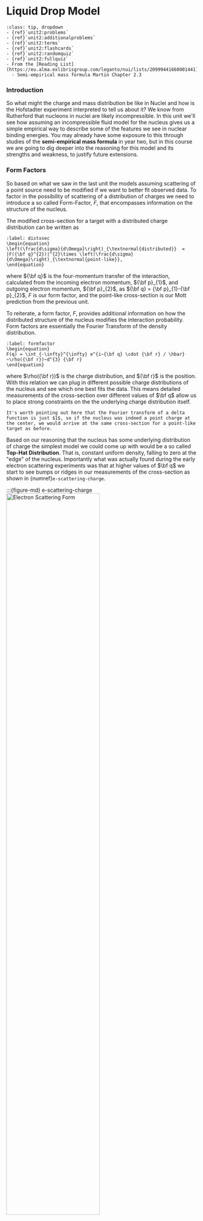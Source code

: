 # Liquid Drop Model

```{admonition} Quick Links
:class: tip, dropdown
- {ref}`unit2:problems`
- {ref}`unit2:additionalproblems`
- {ref}`unit2:terms`
- {ref}`unit2:flashcards`
- {ref}`unit2:randomquiz`
- {ref}`unit2:fullquiz`
- From the [Reading List](https://eu.alma.exlibrisgroup.com/leganto/nui/lists/20999441660001441)
  - Semi-empirical mass formula Martin Chapter 2.3
```

### Introduction
So what might the charge and mass distribution be like in Nuclei and how is the Hofstadter experiment interpreted to tell us about it? We know from Rutherford that nucleons in nuclei are likely incompressible. In this unit we'll see how assuming an incompressible fluid model for the nucleus gives us a simple empirical way to describe some of the features we see in nuclear binding energies. You may  already have some exposure to this through studies of the **semi-empirical mass formula** in year two, but in this course we are going to dig deeper into the reasoning for this model and its strengths and weakness, to justify future extensions.

### Form Factors

So based on what we saw in the last unit the models assuming scattering of a point source need to be modified if we want to better fit observed data. 
To factor in the possibility of scattering of a distribution of charges  we need to introduce a so called Form-Factor, $F$, that encompasses information on the structure of the nucleus.

The modified cross-section for a target with a distributed charge distribution can be written as

```{math}
:label: distxsec
\begin{equation}
\left(\frac{d\sigma}{d\Omega}\right)_{\textnormal{distributed}}  = |F({\bf q}^{2})|^{2}\times \left(\frac{d\sigma}{d\Omega}\right)_{\textnormal{point-like}},
\end{equation}
```

where ${\bf q}$ is the four-momentum transfer of the interaction, calculated from the incoming electron momentum, ${\bf p}_{1}$, and outgoing electron momentum, ${\bf p}_{2}$, as ${\bf q} = {\bf p}_{1}-{\bf p}_{2}$, $F$ is our form factor, and the point-like cross-section is our Mott prediction from the previous unit.


To reiterate, a form factor, $F$, provides additional information on how the distributed structure of the nucleus modifies the interaction probability. Form factors are essentially the Fourier Transform of the density distribution.

```{math}
:label: formfactor
\begin{equation}
F(q) = \int_{-\infty}^{\infty} e^{i~{\bf q} \cdot {\bf r} / \hbar} ~\rho({\bf r})~d^{3} {\bf r}
\end{equation}
```

where $\rho({\bf r})$ is the charge distribution, and ${\bf r}$ is the position. With this relation we can plug in different possible charge distributions of the nucleus and see which one best fits the data. This means detailed measurements of the cross-section over different values of $\bf q$ allow us to place strong constraints on the the underlying charge distribution itself.

```{note}
It's worth pointing out here that the Fourier transform of a delta function is just $1$, so if the nucleus was indeed a point charge at the center, we would arrive at the same cross-section for a point-like target as before.
```

Based on our reasoning that the nucleus has some underlying distribution of charge the simplest model we could come up with would be a so called **Top-Hat Distribution**. That is, constant uniform density, falling to zero at the "edge" of the nucleus.  Importantly what was actually found during the early electron scattering experiments was that at higher values of $\bf q$ we start to see bumps or ridges in our measurements of the cross-section as shown in {numref}`e-scattering-charge`. 

:::{figure-md} e-scattering-charge
<img src='figure-unit2-oscillatingdips.png' width="70%" alt="Electron Scattering Form">

Measured cross-section from electron scattering of nickel.
:::



The shape of these structures give an indication of something very close to a top-hat distribution in the center of nuclei, but also that a more "fuzzy" form is needed at the edges. A better fit to the data is given by a so called Saxon-Woods form which accounts for this edge. The Saxon-Woods potential modifies the simple top-hat by introducing a smooth edge parameterized in terms of the radius, $r$, as follows:

```{math}
:label: saxonwoods
\begin{equation}
\rho(r) = \frac{\rho_0}{1+{\textnormal{exp}}[\frac{r-a}{d}]}
\end{equation}
```


- $a$ is the "edge" of the nucleus defining the width of the top-hat.
- $d$ is the so-called Skin or Surface Thickness.
- The same form applies for both the charge and density distribution with slightly different 

The plot below shows the charge density versus distance $r$ from the centre of the nucleus for several known nuclei. We see that as the nuclei size increases the "top-hat" part of the distribution just gets slightly wider but the skin thickness that defines the fall of close to the edge of the nucleus remains mostly constant.


:::{figure-md} saxonwods
<img src='figure-unit2-saxton_woods.png' width="60%" alt="Saxon Woods Form">

Saxon Woods charge distribution shape vs Distance from the center of the nucleus for several nuclei.
:::


**Typical Values For the charge density distribution**

```{math}
:label: chargedist
\begin{equation}
\rho_{\textnormal{charge}}^{0} = \frac{\rho^0_{\textnormal{charge}}}{1+\textnormal{exp}[\frac{r-a}{d}]}
\end{equation}
```

- $a = 1.07 A^{1/3} ~\textnormal{fm}~~\textnormal{(radius)}$ 
- $d = 0.54~\textnormal{fm}~\textnormal{ (skin thickness)}$ 
- $\rho^{0} = 0.06-0.08~e~\textnormal{fm}^{-3}~\textnormal{ (average charge density)}$
- Note: We expect $\rho^{0}$ to be lower for heavy nuclei as $Z$ tends away from $N$.


**Typical Values For the mass density distribution**

```{math}
:label: massdist
\begin{equation}
\rho_{\textnormal{mass}}(r) = \frac{\rho^0_{\textnormal{mass}}}{1+\textnormal{exp}[\frac{r-a}{d}]}
\end{equation}
```

- $a = 1.2 A^{1/3} ~\textnormal{fm}~~\textnormal{(radius)}$ 
- $d = 0.75~\textnormal{fm}~\textnormal{ (skin thickness)}$ 
- $\rho^{0} = 0.17~e~\textnormal{fm}^{-3}~\textnormal{ (average charge density)}$

  <p> <br> </p>

Key observations for both models are:
- Modifications are needed between mass distributions and charge distributions due to neutrons having zero-charge.
- The parameter values are quite similar in both cases.
- The charge radius and mass radius both scale as $A^{1/3}$.
- The central densities are constant, independent of how many nucleons there are in the nucleus.


Studies of electron scattering data found this generally gave a good fit across many nuclei. The last point on central densities is important as it points at a fundamental idea in nuclear physics - the **Incompressible Nucleus**.

### The Liquid Drop Model
####  Introduction

All the above early studies and information on the nucleus start to lead us towards some basic models to explain the behavior of nuclei. The most basic is the Liquid Drop Model (LDM), based on a description of the nucleus as a drop of "Nuclear Fluid" analogous to a water droplet.

The LDM arises from the following main observations:
- Nuclei are spherical (in general) with central density having a fixed value independent of radius. i.e. no matter how many nucleons you pile in to make your nucleus bigger, the density remains the same, the nuclear fluid is Incompressible (like a water drop).
- The observation that the radius (size) of the nucleus goes as $R \sim A^{1/3}$.
- The force binding the nucleons together appears to be short range - rather like the intramolecular force in liquids.
- The Binding Energy Curve suggests that whatever size of a nucleus, a nucleon situated inside has roughly the same binding energy as all other nucleons. It takes roughly the same energy to free it no matter how many other nucleons are present (neglecting proton/neutron mass differences as we will see later).
   
These four arguments allow us to build a simple model of the nucleus that satisfies all constraints - The Liquid Drop Model. The assumptions of the model are:

1. The forces between nucleons are; **Repulsive** at very short separations, **Attractive** at separations similar to particle size, and **Negligible** at larger distances. The collective attraction of nuclei is what keeps them bound together contributing a negative **Volume Energy**.
2. The centre of the nucleus is an **Incompressible Nuclear Fluid** with constant density which is independent of radius, and having a positive **Surface Tension Energy**. Assuming the fluid is non-rotating, in absence of other forces, the shape adjusts to minimize the surface tension energy resulting in a spherical shape.
3. If the drop carries Electric Charge then this is uniformly distributed throughout the drop. This combined with the Repulsive Force leads to an additional positive **Coulomb Potential Energy** in the nucleus.

Putting this together mathematically in the Liquid Drop Model (LDM) leads to an equation for the binding energy for the nucleus as 

```{math}
:label: simpledropmodel
\begin{equation}
B(A,Z) = a_{v}A - a_{s}A^{2/3} - a_{c}Z(Z-1)A^{-1/3}
\end{equation}
```

In line with our description we have three terms:

$$
\textnormal{Volume Energy Term :}~~ a_{v}A
$$

$$
\textnormal{Surface Tension Energy Term :}~~ a_{s}A^{2/3}
$$

$$
\textnormal{Coulomb Potential Energy Term :}~~ -a_{c} \frac{Z(Z-1)}{A^{1/3}}
$$

Note dividing B(A,Z) by the total nucleons A, gives us a prediction for the binding energy per nucleon plot we discussed in the last set of lectures. 

By convention we talk about the binding energy as a positive value (e.g. $52~\textnormal{MeV}$ for Carbon-12) when in fact it's a negative value when considering all nucleons in the nucleus - **energy needs to be added** to the system for us to liberate a nucleon. Our **negative** volume potential energy term above therefore corresponds to a positive term in the binding energy estimate in the LDM equation.


To understand in a bit more detail the components of the SEMF lets go through them one by one seeing how they improve our fit to real data. We'll take the data from the IAEA database, and select only the most abundant nuclei with the highest binding energy for each possible value of $A$. This is how the figures you've already seen for binding energy are actually made.

#### Energy Terms
##### The Volume Energy Term

This is the main term, its positive, associated with the short range forces between nucleons pulling them together, its the same for all nucleons (a constant),hence the total for a nucleus is just proportional to the number of nucleons $A$. 

```{math}
:label: simpledropmodel_be
\begin{equation}
B_{E} \propto A = +a_{v}A ~~~~~~~~ 
\end{equation}
```


The $a_{V}$ term sets the scale of the energies we are dealing with in nuclear physics. It is typically given as $a_{V} = 15.56~\textnormal{MeV}$. 

Once the other terms are included (subtracting from this Volume term) we find that a good typical value for the Binding Energy per Nucleon is about $8~\textnormal{MeV/nucleon}$. We therefore expect the other terms to reduce the binding energy by around $7-8~\textnormal{MeV}$.

:::{figure-md} semf1
<img src='figure-unit2-semf_goodness_uptovol.png' width="60%" alt="Rutherford Form">

Volume term (V) in the liquid drop model compared to the IAEA binding energy data.
:::


##### The Surface Tension Energy Term
This is a correction to the Volume Term, subtracting from it, to allow for the assumptions that the outer nucleons near the surface will be less tightly bound. These nucleons make the nucleus weaker, so feel less of the short range attractive forces between nucleons compared to those nucleons well inside the nucleus. It's like a surface tension term. It's no surprise then that it is a proportional to the surface area which is proportional to $A^{2/3}$.

```{math}
:label: simpledropmodel_bs
\begin{equation}
B_{S} = -a_{s} A^{2/3} ~~~~ a_{s} = 17.23 MeV.
\end{equation}
```


See here the effect of the surface term. It has the greatest effect on small nuclei, because they have a greater fraction of their nucleons near the surface compared to inside. 


:::{figure-md} semf1
<img src='figure-unit2-semf_goodness_uptosurf.png' width="60%" alt="BE Curve with V and V+S terms overlaid.">

Volume (V) and Surface (S) term in the liquid drop model compared to the IAEA binding energy data.
:::


##### The Coulomb Potential Energy Term
This second correction to the Volume Term comes because nuclei contain positively charged protons that repel each other. This electrostatic repulsion also weakens the nucleus, hence a negative term, reducing the overall binding strength.

By assuming the protons are distributed evenly in the spherical nucleus we can deduce the equation by considering the repulsion of a shell of protons of thickness $dr$ due to those inside the shell, and integrating over the entire nucleus size.

Recall first that the electric potential energy of a charge $q_{1}$ in the potential of $q_{2}$ distance $r$ away is:

```{math}
:label: simpledropmodel_epotential
\begin{equation}
E(r) = \frac{1}{4\pi\epsilon_{0}} \frac{q_{1}q_{2}}{r}
\end{equation}
```


The Charge Density (it is uniform remember) is given by : 

```{math}
:label: simpledropmodel_density
\begin{equation}
\rho_{c} = \frac{Q}{V} \approx \frac{3Ze}{4\pi r^{3}_{0}A}
\end{equation}
```


Based on this we see that the Electrostatic Energy in the shell $dr$, we call $dE_{e}$, is given by:

```{math}
:label: simpledropmodel_energysphere
\begin{equation}
dE_{e} = \left[{\rho_c \cdot 4\pi r^{2} dr }\right]_{shell} \times \left[ \frac{4\pi r^{3} \rho_{c}}{3} \times \frac{1}{4 \pi \epsilon_{0} r} \right]_{inner}
\end{equation}
```


which reduces to

```{math}
:label: simpledropmodel_energyspherereduction
\begin{equation}
dE_{e} = \frac{4\pi r^{4}\rho_{c}^{2}}{3\epsilon_{0}} dr
\end{equation}
```


Integrating this out to the maximum radius of the nucleus, $r=0\rightarrow R$, gives the total Electrostatic Energy:

```{math}
:label: simpledropmodel_energyintegralbefore
\begin{equation}
E_{e} = \int_{0}^{R} \frac{4}{3} \frac{\pi r^{4}}{\epsilon_0}\rho_{c}^{2}dr = \frac{4}{3} \frac{\pi R^{5}}{5\epsilon_{0}}\rho_{c}^{2}
\end{equation}
```

Finally, if we substitute in the charge density given earlier we get

```{math}
:label: simpledropmodel_energyintegralafter
\begin{equation}
E_{e} = \frac{4}{3} \frac{\pi R^{5}}{5\epsilon_{0}} \frac{Z^{2}e^{2}}{(4/3)^{2} \pi^{2} R^{6}} =
\frac{3}{5} \frac{Z^{2}e^{2}}{4\pi \epsilon_{0}R}
\end{equation}
```

If we remember that the nuclear size is given by $R=r_{0}A^{1/3}$ where $r_{0}$ is the Nucleon Effective Radius and we gather the constants out we get

```{math}
:label: simpledropmodel_coloumbfinalterm
\begin{equation}
a_{c} = \frac{3}{5} \times \frac{e^{2}}{4\pi \epsilon_{0} r_{0}} \approx 0.7~\textnormal{MeV}
\end{equation}
```

and

```{math}
:label: simpledropmodel_coloumbfinaltermreduced
\begin{equation}
B_{C} = -a_{C} \frac{Z^{2}}{A^{1/3}}
\end{equation}
```

This is close to our contribution we showed in the equations above, however the analysis includes a slight approximation. As charge is quantized the integration over $r$ should really only start once a single charge has been enclosed. If this is accounted for the **Total Electrostatic Energy** is actually given by

```{math}
:label: simpledropmodel_coloumbfinaltermquantised
\begin{equation}
B_{C} = -a_{C} \frac{Z(Z-1)}{A^{1/3}}
\end{equation}
```

The effect this has on our distribution is shown below. We can see that the coulomb term adds some noise to our prediction as it now depends on $Z$ and at higher $A$ the most stable value of $Z$ can vary slightly from nuclei to nuclei.


:::{figure-md} semf2
<img src='figure-unit2-semf_goodness_uptocoul.png' width="60%" alt="BE Curve with V + S + C terms from LDM overlaid.">

Volume (V), Surface (S), and Coulomb (C) terms in the liquid drop model compared to the IAEA binding energy data.
:::

This change in shape due to the Coulomb Term is of fundamental importance in Nuclear Physics and has profound implications further on in this course. We see that the effect of the Coulomb Term is to bend the B/A curve down at higher A yielding a peak in the B/A curve. One implication concerns the existence of Nuclear Fission in nature. 
- The gradient of the B/A curve tells us whether energy is released as we move along it. For light nuclei below iron, if nucleons are **added** to the system for example through fusion, then energy is released. 
- In contrast however at higher atomic numbers, for example U-235, then energy is only released if nucleons are **removed** from the nucleus, for example if the nucleus is split up through nuclear fission.

:::{figure-md} semf3
<img src='figure-unit2-semf_goodness_simple_ratio.png' width="60%" alt="BE Curve showing differences between final V+S+C model.">
Differences between three term liquid drop model and data.
:::


The basic LDM model as stated so far is pretty good but still does not fit the full average binding energy curve very well.

A clue to how to fix this comes from the other important plot shown earlier, the Chart of Known Nuclei. 

On a quick look we find two important features:
- The most stable nuclei lie roughly on a line where N=Z, nuclei that deviate from this tend to be less stable, (ii) nuclei for which the Z and/or N are an even number tend to be more stable.
- Anything that tends to make nuclei less stable, implying the nucleons are less well bound together, is equivalent to lowering the average B/A value - *we need to account for this*

To do this we introduce two further terms which you may have seen before, the **Asymmetry Term** and the **Pairing Term** as follows:

```{math}
:label: simpledropcombined_extraterms
\begin{equation}
B(A,Z) = a_{v}A - a_{s}A^{2/3} - a_{c}Z(Z-1)A^{-1/3} - \left[a_a(A-2Z)^{2}A^{-1}\right]_{\textnormal{assym}}- \delta_{\textnormal{pair}}
\end{equation}
```

At this stage we can regard both these new terms as arising empirically by observation from the data. Though you might guess that the physics origin comes from treating the nucleus using Quantum Mechanics. Note the negative terms - e.g. the more N deviates from the quality with Z, the more negative is the Asymmetry Term and the weaker bound is the nucleus (lower B/A).


##### Nucleon Pairing Term

Although we can regard the Asymmetry and Pairing Terms as empirical, just an observation that fits the data, we can explain their form better by starting to introduce some Quantum Mechanics (QM). This will lead us later to an improved model of the Nucleus, the Shell Model.

Both protons and neutrons are Fermions, i.e. they have Asymmetric Wave Functions and spin =1/2. Thus they obey the Pauli Exclusion Principle. So we would expect that only two protons (or two neutrons) can occupy a given energy state, one with Spin-up the other Spin-down. In fact the coupling of these spins means it is energetically favorable to have pairs of neutrons or pairs of protons, rather than an odd neutron or proton alone in a given level.

In the figure below each line corresponds to a new energy level that the protons or neutrons can occupy when the states below them are filled.

:::{figure-md} nucleon-pairing-digram
<img src='figure-unit2-protonneutronspinalign.png' width="100%" alt="Nucleon pairing diagram showing protons and neutron spin alignment.">

Possible pairing states of protons, each possible energy state or 'level' can have two protons or neutrons inside it, provided their spins are opposite.
:::

We might expect that the neutrons and protons in a nucleus might best pile into energy levels in pairs. If each sequential level has a higher energy this would allow most nucleon to be in the lowest energy levels as possible and would be the most stable configuration. Based on this simple pairing idea there are three possible states
- **Even-Even**  Even numbers of protons and even numbers of neutrons would therefore yield the largest positive contribution to the binding energy. This is referred to as an Even-Even configuration.

- **Even-Odd** If we have a single left over proton, or a single left over neutron, we end up with only one partially filled energy level on the neutron or proton side. This is referred to as an Odd-Even state and as a result the nucleus is less bound and it is a state of intermediate stability. This is because the unpaired nucleon is not tightly bound.

- **Odd-Odd**  Finally we can consider states where both an odd proton and an odd neutron is left. These are referred to as Odd-Odd states. Because they are the least stable they are very rare in nature.

So how nucleons pair up is important in the binding energy and this dictates the $\delta_{pair}$ term. 

```{math}
:label: simpledropcombined_terms
\begin{align}
\delta_{\textnormal{pair}} &= +a_{p}A^{-1/2} ~~~~\textnormal{for N odd AND Z odd}\\
\delta_{\textnormal{pair}} &= 0 ~~~~~~~~~~~~~~~~~~~\textnormal{for N even OR Z even} \\
\delta_{\textnormal{pair}} &= -a_{p}A^{-1/2} ~~~~\textnormal{for N even AND Z even}\\
\end{align}
```

Note the negative term in the binding energy equation that cancels out the negative term in the **Even-Even** case to produce an **increase in binding energy** overall (the nucleus is more stable). The $A^{-1/2}$ part is an empirical fit and the $a_p$ factor is a constant. Its important to get the sign of the term correct.



##### Nucleon Assymetry
Finally we also see that nuclei are also more stable, roughly, if there are qual numbers of neutrons and protons (and preferably in pairs, Even-Even).

In the simplest QM Model (an infinite 3d potential well) we can assume that spacing between the energy levels is a constant value and is proportional to the inverse of the volume hence $\Delta E \propto A^{-1}$. A full derivation of this is beyond us at this point but if we were to do so it would yield the form 

```{math}
:label: simpledropcombined_assymn
\begin{align}
B_{A} = -a_{a} (A-2Z)^{2}A^{-1}
\end{align}
```

 where $a_{a}$ is another constant. Importantly this gives zero if $N=Z$ as then $A=2Z$. 

If we look at how both the additional pairing and asymmetry terms in our model behave we see that they are capable of bringing us closer to the data.The asymmetry term makes the biggest difference at high $A$ whilst the pairing term brings us slightly closer at low $A$ and has smoothed out the fluctuations we saw at higher atomic mass.  We can now predict the binding energies for most of the common nuclei to within a few percent which is not bad for still a relatively simple model!


:::{figure-md} nucleon-pairing-digram
<img src='figure-unit2-semf_goodness_withpairing.png' width="100%" alt="ldm_combined">

Volume (V), Surface (S), Coulomb (C), Asymmetry (A), and Pairing (P) terms in the liquid drop model compared to the IAEA binding energy data.
:::


### Total Liquid Drop Binding Energy Equation
With all our terms added together we finally have a

```{math}
:label: simpledropcombined_totalequation
\begin{align}
B(A,Z) = a_{v} A - a_{s}A^{2/3} - a_{c} Z(Z-1) A^{-1/3} - a_{a}(A-2Z)^{2}A^{-1} + \delta
\end{align}
```

or in terms of B/A for the plots above

```{math}
:label: simpledropcombined_totalequationperA
\begin{align}
B(A,Z)/A = a_{v} - a_{s}A^{-1/3} - a_{c} Z(Z-1) A^{-4/3} - a_{a}(A-2Z)^{2}A^{-2} + \delta A^{-1}
\end{align}
```

where 
- $a_{v} = 15.5 \textnormal{MeV}$, 
- $a_{s} = 16.8 \textnormal{MeV}$, 
- $a_{c} = 0.72 \textnormal{MeV}$, 
- $a_{a} = 23.0 \textnormal{MeV}$, 
- $a_{p} = 12.0 \textnormal{MeV}$.

Whilst emperical in its form this is an amazing useful equation as it allows us to make estimates of the energies of radiative emissions. For example, let's say we consider a nuclear reaction such as alpha decay

$$
^{230}Th \rightarrow ^{226}Ra + \alpha
$$

We can use the SEMF to calculate the total rest energy of each component object in MeV, and what we find is that there is a mass deficit which ends up being distributed between the daughter nuclei and the alpha particle in the form of kinetic energy. Due to conservation of momentum the alpha particle carries away most of this energy so our liquid drop model can be used to estimate the energy of alpha decay emissions for different nuclei.



### Conclusion
The Semi Empirical Mass Formula or Binding Energy Equation gives an excellent fit to the overall shape of the Binding Energy Curve and starts to give us the basis of a model for nuclei and how they behave. However, it has its failings. In Summary:

**SEMF Advantages**
- It makes good predictions of the masses and binding energies of most nuclei and explains the basic shape of the Binding Energy (BE) Curve.
- It allows predictions of the energy release in nuclear decay (or energy input needed to make a reaction occur)
- It suggests, for instance, why fission can occur in nature due to changes in the binding energy for fission parents and daughters.
  
**SEMF Disadvantages**
- It does not explain why there are spikes in the BE curve at certain nuclei.
- It doesn't explain nuclei shape, in particular why some are observed to not be spherical.
- It doesn't explain nuclear properties like **Nuclear Spin**, **Parity**, and **Magnetic Moment**. 


Later on in this course we'll see how the SEMF is suitable for doing a lot of different radioactive decay and fusion/fission calculations, but in the next topic instead we'll try to address some of these underlying weaknesses of the model to better understand the true nature of the nucleus.

